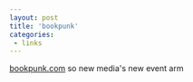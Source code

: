 ```yaml
---
layout: post
title: 'bookpunk'
categories:
 - links
---
```


<a href="http://bookpunk.com/">bookpunk.com</a> so new media's new event arm

